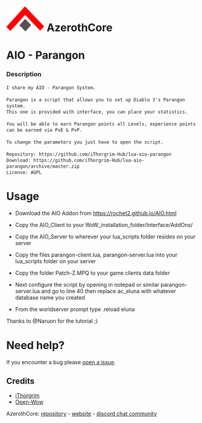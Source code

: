 # ![logo](https://raw.githubusercontent.com/azerothcore/azerothcore.github.io/master/images/logo-github.png) AzerothCore

# AIO - Parangon

### Description

	I share my AIO - Parangon System.

	Parangon is a script that allows you to set up Diablo 3's Parangon system.
	This one is provided with interface, you can place your statistics.

  	You will be able to earn Parangon points all Levels, experience points can be earned via PvE & PvP.

  	To change the parameters you just have to open the script.

    Repository: https://github.com/iThorgrim-Hub/lua-aio-parangon
    Download: https://github.com/iThorgrim-Hub/lua-aio-parangon/archive/master.zip
    License: AGPL


# Usage

- Download the AIO Addon from https://rochet2.github.io/AIO.html
- Copy the AIO_Client to your WoW_installation_folder/Interface/AddOns/
- Copy the AIO_Server to wherever your lua_scripts folder resides on your server


- Copy the files parangon-client.lua, parangon-server.lua into your lua_scripts folder on your server
- Copy the folder Patch-Z.MPQ to your game clients data folder
- Next configure the script by opening in notepad or similar parangon-server.lua and go to line 40 then replace ac_eluna with whatever database name you created
- From the worldserver prompt type .reload eluna

Thanks to @Naruon for the tutorial ;)

# Need help?

If you encounter a bug please [open a issue](https://github.com/iThorgrim-Hub/lua-aio-parangon/issues).


## Credits

* [iThorgrim](https://github.com/iThorgrim-Hub)
* [Open-Wow](https://open-wow.eu)

AzerothCore: [repository](https://github.com/azerothcore) - [website](http://azerothcore.org/) - [discord chat community](https://discord.gg/PaqQRkd)
